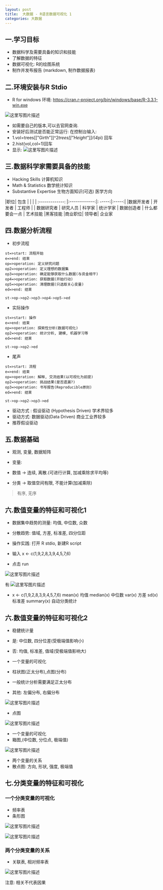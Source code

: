 ```yaml
---
layout: post
title:  大数据 - R语言数据可视化 1
categories: 大数据
---
```


## 一.学习目标

- 数据科学及需要具备的知识和技能
- 了解数据的特征
- 数据可视化: R的绘图系统
- 制作并发布报告 (markdown, 制作数据报表)

## 二.环境安装与R Stdio

- R for windows 环境: https://cran.r-project.org/bin/windows/base/R-3.3.1-win.exe

![这里写图片描述](http://img.blog.csdn.net/20160626181910129)
- 如需要自己的版本,可以去官网查询.
- 安装好后测试是否能正常运行: 在控制台输入:
- 1.vol=trees[["Girth"]]^2*trees[["Height"]]/(4*pi) 回车
- 2.hist(vol,col=1)回车
- 显示:
![这里写图片描述](http://img.blog.csdn.net/20160626183128224)


## 三.数据科学家需要具备的技能

- Hacking Skills 计算机知识
- Math & Statistics 数学统计知识
- Substantive Expertise 生物方面知识(可选) 医学方向


 |职位| 包含 |  |  |
| :-------------: |:-------------:|: -----:|:-----:|
|数据开发者  | 开发者 | 工程师 |
| 数据研究者 | 研究人员 | 科学家 | 统计学家
| 数据创造者 | 什么都要会一点 | 艺术技能 |黑客技能
|商业职位| 领导者| 企业家

## 四.数据分析流程

- 初步流程

```flow
st=>start: 流程开始
e=>end: 结束
op=>operation: 定义研究问题
op2=>operation: 定义理想的数据集
op3=>operation: 确定能够获取什么数据(与资金相干)
op4=>operation: 获取数据(开始行动)
op5=>operation: 清理数据(只选取关心变量)
ed=>end: 结束

st->op->op2->op3->op4->op5->ed

```

- 实际操作

```flow
st=>start: 操作
e=>end: 结束
op=>operation: 探索性分析(数据可视化)
op2=>operation: 统计分析, 建模, 机器学习等
ed=>end: 结束

st->op->op2->ed

```
- 尾声

```flow
st=>start: 流程
e=>end: 结束
op=>operation: 解释, 交流结果(以可视化为前提)
op2=>operation: 挑战结果(是否遗漏?)
op3=>operation: 书写报告(Reproducible原则)
ed=>end: 结束

st->op->op2->op3->ed

```

- 驱动方式 : 假设驱动 (Hypothesis Driven) 学术界较多
- 驱动方式: 数据驱动(Data Driven) 商业工业界较多
- 推荐假设驱动

## 五.数据基础

- 观测, 变量, 数据矩阵

- 变量:
 - 数值 -> 连续, 离散.(可进行计算, 加减乘除求平均等)
 - 分类 -> 取值空间有限, 不能计算(加减乘除)
 > 有序, 无序

## 六.数值变量的特征和可视化1

- 数据集中趋势的测量: 均值, 中位数, 众数
- 分散趋势: 值域, 方差, 标准差, 四分位距

- 操作实践: 打开 R stdio, 新建R script
- 输入 x <- c(1,9,2,8,3,9,4,5,7,6)
- 点击 run

![这里写图片描述](http://img.blog.csdn.net/20160626191545837)
 
 有:![这里写图片描述](http://img.blog.csdn.net/20160626191611676)

 - x <- c(1,9,2,8,3,9,4,5,7,6)
mean(x) 均值
median(x) 中位数
var(x) 方差
sd(x) 标准差
summary(x) 自动分类统计

## 六.数值变量的特征和可视化2

- 稳健统计量 
 - 是: 中位数, 四分位差(受极端值影响小)
 - 否: 均值, 标准差, 值域(受极端值影响大)

- 一个变量的可视化
 - 柱状图(正太分布),点图(分布)
 - 一般统计分析需要满足正太分布
 - 其他: 左偏分布, 右偏分布

![这里写图片描述](http://img.blog.csdn.net/20160626192405966)

- 点图

![这里写图片描述](http://img.blog.csdn.net/20160626192438731)

- 一个变量的可视化
 - 箱图,(中位数, 分位点, 极端值)

![这里写图片描述](http://img.blog.csdn.net/20160626192620770)

- 两个变量的关系
 - 散点图: 方向, 形状, 强度, 极端值

## 七.分类变量的特征和可视化

### 一个分类变量的可视化

- 频率表
- 条形图

![这里写图片描述](http://img.blog.csdn.net/20160626200211086)

![这里写图片描述](http://img.blog.csdn.net/20160626200236545)

### 两个分类变量的关系

- 关联表, 相对频率表

![这里写图片描述](http://img.blog.csdn.net/20160626200339151)


注意: 相关不代表因果



